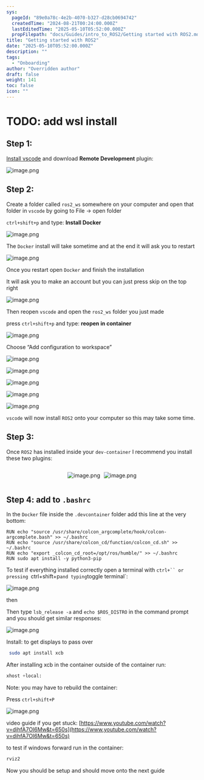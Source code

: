 ```yaml
---
sys:
  pageId: "89e0a78c-4e2b-4070-b327-d28cb0694742"
  createdTime: "2024-08-21T00:24:00.000Z"
  lastEditedTime: "2025-05-10T05:52:00.000Z"
  propFilepath: "docs/Guides/intro_to_ROS2/Getting started with ROS2.md"
title: "Getting started with ROS2"
date: "2025-05-10T05:52:00.000Z"
description: ""
tags:
  - "Onboarding"
author: "Overridden author"
draft: false
weight: 141
toc: false
icon: ""
---
```


# TODO: add wsl install

## Step 1:

[Install vscode](https://code.visualstudio.com/download) and download **Remote Development** plugin:

![image.png](https://prod-files-secure.s3.us-west-2.amazonaws.com/d518164a-d88e-44d1-a4ee-3adb3bd8bce0/efb52993-1881-4a40-b95e-6f020334f022/image.png?X-Amz-Algorithm=AWS4-HMAC-SHA256&X-Amz-Content-Sha256=UNSIGNED-PAYLOAD&X-Amz-Credential=ASIAZI2LB4663DWWO2AS%2F20250614%2Fus-west-2%2Fs3%2Faws4_request&X-Amz-Date=20250614T050858Z&X-Amz-Expires=3600&X-Amz-Security-Token=IQoJb3JpZ2luX2VjEDwaCXVzLXdlc3QtMiJHMEUCIQDbjYPdxBg%2Bb67MlFcis1JxC3ALuSZIWyHVAsv%2Fr%2FycuQIgc%2FgqBCkYIe4Y2uS1pcuBaniUIx6Lc6an2%2BZkIre1qscq%2FwMIJRAAGgw2Mzc0MjMxODM4MDUiDDaPATc8kQxvb%2FkEeircA6Uqo7hQPSnvrRNxrubv7Xhcr4ILqd7FiX9k9RUaP4S%2BzZLsWs%2FI%2BF3o8asXpeLfvY1jAcuwkX3GMM0RAjK2Wye5Jl5XuRgsQdhEVtNGiRilYHgCWLBk75PABYa9VvBBjXcwm7rly2KaaXzN7TGkS2nPZ5QWB3v8Go%2B9kFhNKbjWb0M4tNfgNMu5YzrEyHhshWljv3BaQuwRtnu7PV%2FY%2Fh0W21oQ6bJH0%2FtLgUvOCFIEpLsdd7QTq7FhK7lmXXv%2BgxE4cSm8y9JIdRVfauSkdrWloKsLOIN8D8Ce2J5VaVhPvHkW108nK6ST6AJYA9qjUjeW2fu5%2FF%2FmQagNC9xKjm%2FR8KsGvTagokpNU9hHDHz7oSpOJL7V31wjf8oqtwPk77oyq3BhMUH3y3OKgU8Vm8ofrYbKUiAduOHW7F0lgMrhoNx9PPwGw6oDCBVV27nGmmATrXFVdWUhecwhuRh3Em8PNYoHyLIEa3xB%2FvUiN5%2FbzcNKCBGoHwCFdLM43dJGaZpixF0Bt3bDI8MnuwsfR95OtGoHTW96NvC%2F1bKKg8ahOWBRIzxFXiwXlZhL%2FXWCbjBuiuGNOVU56MY%2FWGFnVNAtRjByNm3DfS8MWEu%2BKMzHdFkDpydtn1%2BXjIxpMKzss8IGOqUBeCwvKVfV1F%2Bs4AVNnn0MgcDC3slNfDCUO3UAKC%2BLdgjBHXZ%2FRK7G%2F4yJ4RLePA5pdiHhdD4Ijt4jkoONPQqrtbngqPbEk%2BNnUlmhnBND54Q36ws4URDSPe6%2BIFR8oBJtP0nS8drKjtXhNceeu6Ng6X6%2FMhXCGHZRLeC%2BfnXzdS0XEV%2BbIstdIYNE0qkmyjKd%2FQ3mgJRbsteOoT5bZPxzW8M0bK6l&X-Amz-Signature=5d200b670d4b7656e868fbeaa709afcc29d281ba601d9756201aa3ce3a2f3de8&X-Amz-SignedHeaders=host&x-amz-checksum-mode=ENABLED&x-id=GetObject)

## Step 2:

Create a folder called `ros2_ws` somewhere on your computer and open that folder in `vscode` by going to File → open folder 

`ctrl+shift+p` and type: **Install Docker**

![image.png](https://prod-files-secure.s3.us-west-2.amazonaws.com/d518164a-d88e-44d1-a4ee-3adb3bd8bce0/2269dc0e-1cd5-47ff-bceb-c04ad9b2eab0/image.png?X-Amz-Algorithm=AWS4-HMAC-SHA256&X-Amz-Content-Sha256=UNSIGNED-PAYLOAD&X-Amz-Credential=ASIAZI2LB4663DWWO2AS%2F20250614%2Fus-west-2%2Fs3%2Faws4_request&X-Amz-Date=20250614T050858Z&X-Amz-Expires=3600&X-Amz-Security-Token=IQoJb3JpZ2luX2VjEDwaCXVzLXdlc3QtMiJHMEUCIQDbjYPdxBg%2Bb67MlFcis1JxC3ALuSZIWyHVAsv%2Fr%2FycuQIgc%2FgqBCkYIe4Y2uS1pcuBaniUIx6Lc6an2%2BZkIre1qscq%2FwMIJRAAGgw2Mzc0MjMxODM4MDUiDDaPATc8kQxvb%2FkEeircA6Uqo7hQPSnvrRNxrubv7Xhcr4ILqd7FiX9k9RUaP4S%2BzZLsWs%2FI%2BF3o8asXpeLfvY1jAcuwkX3GMM0RAjK2Wye5Jl5XuRgsQdhEVtNGiRilYHgCWLBk75PABYa9VvBBjXcwm7rly2KaaXzN7TGkS2nPZ5QWB3v8Go%2B9kFhNKbjWb0M4tNfgNMu5YzrEyHhshWljv3BaQuwRtnu7PV%2FY%2Fh0W21oQ6bJH0%2FtLgUvOCFIEpLsdd7QTq7FhK7lmXXv%2BgxE4cSm8y9JIdRVfauSkdrWloKsLOIN8D8Ce2J5VaVhPvHkW108nK6ST6AJYA9qjUjeW2fu5%2FF%2FmQagNC9xKjm%2FR8KsGvTagokpNU9hHDHz7oSpOJL7V31wjf8oqtwPk77oyq3BhMUH3y3OKgU8Vm8ofrYbKUiAduOHW7F0lgMrhoNx9PPwGw6oDCBVV27nGmmATrXFVdWUhecwhuRh3Em8PNYoHyLIEa3xB%2FvUiN5%2FbzcNKCBGoHwCFdLM43dJGaZpixF0Bt3bDI8MnuwsfR95OtGoHTW96NvC%2F1bKKg8ahOWBRIzxFXiwXlZhL%2FXWCbjBuiuGNOVU56MY%2FWGFnVNAtRjByNm3DfS8MWEu%2BKMzHdFkDpydtn1%2BXjIxpMKzss8IGOqUBeCwvKVfV1F%2Bs4AVNnn0MgcDC3slNfDCUO3UAKC%2BLdgjBHXZ%2FRK7G%2F4yJ4RLePA5pdiHhdD4Ijt4jkoONPQqrtbngqPbEk%2BNnUlmhnBND54Q36ws4URDSPe6%2BIFR8oBJtP0nS8drKjtXhNceeu6Ng6X6%2FMhXCGHZRLeC%2BfnXzdS0XEV%2BbIstdIYNE0qkmyjKd%2FQ3mgJRbsteOoT5bZPxzW8M0bK6l&X-Amz-Signature=615ca8d6f1843a8910e3b75fe199c9a5a31c05478bf6f49ae369538d1042eb5f&X-Amz-SignedHeaders=host&x-amz-checksum-mode=ENABLED&x-id=GetObject)

The `Docker` install will take sometime and at the end it will ask you to restart

![image.png](https://prod-files-secure.s3.us-west-2.amazonaws.com/d518164a-d88e-44d1-a4ee-3adb3bd8bce0/ed233f78-be33-4b1f-b89c-9c346c0e961e/image.png?X-Amz-Algorithm=AWS4-HMAC-SHA256&X-Amz-Content-Sha256=UNSIGNED-PAYLOAD&X-Amz-Credential=ASIAZI2LB4663DWWO2AS%2F20250614%2Fus-west-2%2Fs3%2Faws4_request&X-Amz-Date=20250614T050858Z&X-Amz-Expires=3600&X-Amz-Security-Token=IQoJb3JpZ2luX2VjEDwaCXVzLXdlc3QtMiJHMEUCIQDbjYPdxBg%2Bb67MlFcis1JxC3ALuSZIWyHVAsv%2Fr%2FycuQIgc%2FgqBCkYIe4Y2uS1pcuBaniUIx6Lc6an2%2BZkIre1qscq%2FwMIJRAAGgw2Mzc0MjMxODM4MDUiDDaPATc8kQxvb%2FkEeircA6Uqo7hQPSnvrRNxrubv7Xhcr4ILqd7FiX9k9RUaP4S%2BzZLsWs%2FI%2BF3o8asXpeLfvY1jAcuwkX3GMM0RAjK2Wye5Jl5XuRgsQdhEVtNGiRilYHgCWLBk75PABYa9VvBBjXcwm7rly2KaaXzN7TGkS2nPZ5QWB3v8Go%2B9kFhNKbjWb0M4tNfgNMu5YzrEyHhshWljv3BaQuwRtnu7PV%2FY%2Fh0W21oQ6bJH0%2FtLgUvOCFIEpLsdd7QTq7FhK7lmXXv%2BgxE4cSm8y9JIdRVfauSkdrWloKsLOIN8D8Ce2J5VaVhPvHkW108nK6ST6AJYA9qjUjeW2fu5%2FF%2FmQagNC9xKjm%2FR8KsGvTagokpNU9hHDHz7oSpOJL7V31wjf8oqtwPk77oyq3BhMUH3y3OKgU8Vm8ofrYbKUiAduOHW7F0lgMrhoNx9PPwGw6oDCBVV27nGmmATrXFVdWUhecwhuRh3Em8PNYoHyLIEa3xB%2FvUiN5%2FbzcNKCBGoHwCFdLM43dJGaZpixF0Bt3bDI8MnuwsfR95OtGoHTW96NvC%2F1bKKg8ahOWBRIzxFXiwXlZhL%2FXWCbjBuiuGNOVU56MY%2FWGFnVNAtRjByNm3DfS8MWEu%2BKMzHdFkDpydtn1%2BXjIxpMKzss8IGOqUBeCwvKVfV1F%2Bs4AVNnn0MgcDC3slNfDCUO3UAKC%2BLdgjBHXZ%2FRK7G%2F4yJ4RLePA5pdiHhdD4Ijt4jkoONPQqrtbngqPbEk%2BNnUlmhnBND54Q36ws4URDSPe6%2BIFR8oBJtP0nS8drKjtXhNceeu6Ng6X6%2FMhXCGHZRLeC%2BfnXzdS0XEV%2BbIstdIYNE0qkmyjKd%2FQ3mgJRbsteOoT5bZPxzW8M0bK6l&X-Amz-Signature=0c227f21dfb6e9bd5d2ef524777a4d85c434a1ae6381b5ae5665e7bef4aed287&X-Amz-SignedHeaders=host&x-amz-checksum-mode=ENABLED&x-id=GetObject)

Once you restart open `Docker` and finish the installation

It will ask you to make an account but you can just press skip on the top right

![image.png](https://prod-files-secure.s3.us-west-2.amazonaws.com/d518164a-d88e-44d1-a4ee-3adb3bd8bce0/21010ad9-1659-4fd9-9f59-9932a09b2a3d/image.png?X-Amz-Algorithm=AWS4-HMAC-SHA256&X-Amz-Content-Sha256=UNSIGNED-PAYLOAD&X-Amz-Credential=ASIAZI2LB4663DWWO2AS%2F20250614%2Fus-west-2%2Fs3%2Faws4_request&X-Amz-Date=20250614T050858Z&X-Amz-Expires=3600&X-Amz-Security-Token=IQoJb3JpZ2luX2VjEDwaCXVzLXdlc3QtMiJHMEUCIQDbjYPdxBg%2Bb67MlFcis1JxC3ALuSZIWyHVAsv%2Fr%2FycuQIgc%2FgqBCkYIe4Y2uS1pcuBaniUIx6Lc6an2%2BZkIre1qscq%2FwMIJRAAGgw2Mzc0MjMxODM4MDUiDDaPATc8kQxvb%2FkEeircA6Uqo7hQPSnvrRNxrubv7Xhcr4ILqd7FiX9k9RUaP4S%2BzZLsWs%2FI%2BF3o8asXpeLfvY1jAcuwkX3GMM0RAjK2Wye5Jl5XuRgsQdhEVtNGiRilYHgCWLBk75PABYa9VvBBjXcwm7rly2KaaXzN7TGkS2nPZ5QWB3v8Go%2B9kFhNKbjWb0M4tNfgNMu5YzrEyHhshWljv3BaQuwRtnu7PV%2FY%2Fh0W21oQ6bJH0%2FtLgUvOCFIEpLsdd7QTq7FhK7lmXXv%2BgxE4cSm8y9JIdRVfauSkdrWloKsLOIN8D8Ce2J5VaVhPvHkW108nK6ST6AJYA9qjUjeW2fu5%2FF%2FmQagNC9xKjm%2FR8KsGvTagokpNU9hHDHz7oSpOJL7V31wjf8oqtwPk77oyq3BhMUH3y3OKgU8Vm8ofrYbKUiAduOHW7F0lgMrhoNx9PPwGw6oDCBVV27nGmmATrXFVdWUhecwhuRh3Em8PNYoHyLIEa3xB%2FvUiN5%2FbzcNKCBGoHwCFdLM43dJGaZpixF0Bt3bDI8MnuwsfR95OtGoHTW96NvC%2F1bKKg8ahOWBRIzxFXiwXlZhL%2FXWCbjBuiuGNOVU56MY%2FWGFnVNAtRjByNm3DfS8MWEu%2BKMzHdFkDpydtn1%2BXjIxpMKzss8IGOqUBeCwvKVfV1F%2Bs4AVNnn0MgcDC3slNfDCUO3UAKC%2BLdgjBHXZ%2FRK7G%2F4yJ4RLePA5pdiHhdD4Ijt4jkoONPQqrtbngqPbEk%2BNnUlmhnBND54Q36ws4URDSPe6%2BIFR8oBJtP0nS8drKjtXhNceeu6Ng6X6%2FMhXCGHZRLeC%2BfnXzdS0XEV%2BbIstdIYNE0qkmyjKd%2FQ3mgJRbsteOoT5bZPxzW8M0bK6l&X-Amz-Signature=bec022f494212d14ad66b0150b1ad2a95ec081cfb244fc32b5878c48c3690463&X-Amz-SignedHeaders=host&x-amz-checksum-mode=ENABLED&x-id=GetObject)

Then reopen `vscode` and open the `ros2_ws` folder you just made

press `ctrl+shift+p` and type: **reopen in container**

![image.png](https://prod-files-secure.s3.us-west-2.amazonaws.com/d518164a-d88e-44d1-a4ee-3adb3bd8bce0/4e93b8c2-41ad-488c-8095-c74205196118/image.png?X-Amz-Algorithm=AWS4-HMAC-SHA256&X-Amz-Content-Sha256=UNSIGNED-PAYLOAD&X-Amz-Credential=ASIAZI2LB4663DWWO2AS%2F20250614%2Fus-west-2%2Fs3%2Faws4_request&X-Amz-Date=20250614T050858Z&X-Amz-Expires=3600&X-Amz-Security-Token=IQoJb3JpZ2luX2VjEDwaCXVzLXdlc3QtMiJHMEUCIQDbjYPdxBg%2Bb67MlFcis1JxC3ALuSZIWyHVAsv%2Fr%2FycuQIgc%2FgqBCkYIe4Y2uS1pcuBaniUIx6Lc6an2%2BZkIre1qscq%2FwMIJRAAGgw2Mzc0MjMxODM4MDUiDDaPATc8kQxvb%2FkEeircA6Uqo7hQPSnvrRNxrubv7Xhcr4ILqd7FiX9k9RUaP4S%2BzZLsWs%2FI%2BF3o8asXpeLfvY1jAcuwkX3GMM0RAjK2Wye5Jl5XuRgsQdhEVtNGiRilYHgCWLBk75PABYa9VvBBjXcwm7rly2KaaXzN7TGkS2nPZ5QWB3v8Go%2B9kFhNKbjWb0M4tNfgNMu5YzrEyHhshWljv3BaQuwRtnu7PV%2FY%2Fh0W21oQ6bJH0%2FtLgUvOCFIEpLsdd7QTq7FhK7lmXXv%2BgxE4cSm8y9JIdRVfauSkdrWloKsLOIN8D8Ce2J5VaVhPvHkW108nK6ST6AJYA9qjUjeW2fu5%2FF%2FmQagNC9xKjm%2FR8KsGvTagokpNU9hHDHz7oSpOJL7V31wjf8oqtwPk77oyq3BhMUH3y3OKgU8Vm8ofrYbKUiAduOHW7F0lgMrhoNx9PPwGw6oDCBVV27nGmmATrXFVdWUhecwhuRh3Em8PNYoHyLIEa3xB%2FvUiN5%2FbzcNKCBGoHwCFdLM43dJGaZpixF0Bt3bDI8MnuwsfR95OtGoHTW96NvC%2F1bKKg8ahOWBRIzxFXiwXlZhL%2FXWCbjBuiuGNOVU56MY%2FWGFnVNAtRjByNm3DfS8MWEu%2BKMzHdFkDpydtn1%2BXjIxpMKzss8IGOqUBeCwvKVfV1F%2Bs4AVNnn0MgcDC3slNfDCUO3UAKC%2BLdgjBHXZ%2FRK7G%2F4yJ4RLePA5pdiHhdD4Ijt4jkoONPQqrtbngqPbEk%2BNnUlmhnBND54Q36ws4URDSPe6%2BIFR8oBJtP0nS8drKjtXhNceeu6Ng6X6%2FMhXCGHZRLeC%2BfnXzdS0XEV%2BbIstdIYNE0qkmyjKd%2FQ3mgJRbsteOoT5bZPxzW8M0bK6l&X-Amz-Signature=d9c44dbf9269ef4e4aa308cd51e6e2aa4f36c529c89db9089373895a2cfc0255&X-Amz-SignedHeaders=host&x-amz-checksum-mode=ENABLED&x-id=GetObject)

Choose “Add configuration to workspace”

![image.png](https://prod-files-secure.s3.us-west-2.amazonaws.com/d518164a-d88e-44d1-a4ee-3adb3bd8bce0/9560b282-5060-4989-ba37-97e7b2c22476/image.png?X-Amz-Algorithm=AWS4-HMAC-SHA256&X-Amz-Content-Sha256=UNSIGNED-PAYLOAD&X-Amz-Credential=ASIAZI2LB4663DWWO2AS%2F20250614%2Fus-west-2%2Fs3%2Faws4_request&X-Amz-Date=20250614T050858Z&X-Amz-Expires=3600&X-Amz-Security-Token=IQoJb3JpZ2luX2VjEDwaCXVzLXdlc3QtMiJHMEUCIQDbjYPdxBg%2Bb67MlFcis1JxC3ALuSZIWyHVAsv%2Fr%2FycuQIgc%2FgqBCkYIe4Y2uS1pcuBaniUIx6Lc6an2%2BZkIre1qscq%2FwMIJRAAGgw2Mzc0MjMxODM4MDUiDDaPATc8kQxvb%2FkEeircA6Uqo7hQPSnvrRNxrubv7Xhcr4ILqd7FiX9k9RUaP4S%2BzZLsWs%2FI%2BF3o8asXpeLfvY1jAcuwkX3GMM0RAjK2Wye5Jl5XuRgsQdhEVtNGiRilYHgCWLBk75PABYa9VvBBjXcwm7rly2KaaXzN7TGkS2nPZ5QWB3v8Go%2B9kFhNKbjWb0M4tNfgNMu5YzrEyHhshWljv3BaQuwRtnu7PV%2FY%2Fh0W21oQ6bJH0%2FtLgUvOCFIEpLsdd7QTq7FhK7lmXXv%2BgxE4cSm8y9JIdRVfauSkdrWloKsLOIN8D8Ce2J5VaVhPvHkW108nK6ST6AJYA9qjUjeW2fu5%2FF%2FmQagNC9xKjm%2FR8KsGvTagokpNU9hHDHz7oSpOJL7V31wjf8oqtwPk77oyq3BhMUH3y3OKgU8Vm8ofrYbKUiAduOHW7F0lgMrhoNx9PPwGw6oDCBVV27nGmmATrXFVdWUhecwhuRh3Em8PNYoHyLIEa3xB%2FvUiN5%2FbzcNKCBGoHwCFdLM43dJGaZpixF0Bt3bDI8MnuwsfR95OtGoHTW96NvC%2F1bKKg8ahOWBRIzxFXiwXlZhL%2FXWCbjBuiuGNOVU56MY%2FWGFnVNAtRjByNm3DfS8MWEu%2BKMzHdFkDpydtn1%2BXjIxpMKzss8IGOqUBeCwvKVfV1F%2Bs4AVNnn0MgcDC3slNfDCUO3UAKC%2BLdgjBHXZ%2FRK7G%2F4yJ4RLePA5pdiHhdD4Ijt4jkoONPQqrtbngqPbEk%2BNnUlmhnBND54Q36ws4URDSPe6%2BIFR8oBJtP0nS8drKjtXhNceeu6Ng6X6%2FMhXCGHZRLeC%2BfnXzdS0XEV%2BbIstdIYNE0qkmyjKd%2FQ3mgJRbsteOoT5bZPxzW8M0bK6l&X-Amz-Signature=411cae53cab5c482b9daafa1405c25fefe86f805968e68a26a4689fa6f2dba8e&X-Amz-SignedHeaders=host&x-amz-checksum-mode=ENABLED&x-id=GetObject)

![image.png](https://prod-files-secure.s3.us-west-2.amazonaws.com/d518164a-d88e-44d1-a4ee-3adb3bd8bce0/2ee63f81-886b-48e8-a553-dc6e5eac99e4/image.png?X-Amz-Algorithm=AWS4-HMAC-SHA256&X-Amz-Content-Sha256=UNSIGNED-PAYLOAD&X-Amz-Credential=ASIAZI2LB4663DWWO2AS%2F20250614%2Fus-west-2%2Fs3%2Faws4_request&X-Amz-Date=20250614T050858Z&X-Amz-Expires=3600&X-Amz-Security-Token=IQoJb3JpZ2luX2VjEDwaCXVzLXdlc3QtMiJHMEUCIQDbjYPdxBg%2Bb67MlFcis1JxC3ALuSZIWyHVAsv%2Fr%2FycuQIgc%2FgqBCkYIe4Y2uS1pcuBaniUIx6Lc6an2%2BZkIre1qscq%2FwMIJRAAGgw2Mzc0MjMxODM4MDUiDDaPATc8kQxvb%2FkEeircA6Uqo7hQPSnvrRNxrubv7Xhcr4ILqd7FiX9k9RUaP4S%2BzZLsWs%2FI%2BF3o8asXpeLfvY1jAcuwkX3GMM0RAjK2Wye5Jl5XuRgsQdhEVtNGiRilYHgCWLBk75PABYa9VvBBjXcwm7rly2KaaXzN7TGkS2nPZ5QWB3v8Go%2B9kFhNKbjWb0M4tNfgNMu5YzrEyHhshWljv3BaQuwRtnu7PV%2FY%2Fh0W21oQ6bJH0%2FtLgUvOCFIEpLsdd7QTq7FhK7lmXXv%2BgxE4cSm8y9JIdRVfauSkdrWloKsLOIN8D8Ce2J5VaVhPvHkW108nK6ST6AJYA9qjUjeW2fu5%2FF%2FmQagNC9xKjm%2FR8KsGvTagokpNU9hHDHz7oSpOJL7V31wjf8oqtwPk77oyq3BhMUH3y3OKgU8Vm8ofrYbKUiAduOHW7F0lgMrhoNx9PPwGw6oDCBVV27nGmmATrXFVdWUhecwhuRh3Em8PNYoHyLIEa3xB%2FvUiN5%2FbzcNKCBGoHwCFdLM43dJGaZpixF0Bt3bDI8MnuwsfR95OtGoHTW96NvC%2F1bKKg8ahOWBRIzxFXiwXlZhL%2FXWCbjBuiuGNOVU56MY%2FWGFnVNAtRjByNm3DfS8MWEu%2BKMzHdFkDpydtn1%2BXjIxpMKzss8IGOqUBeCwvKVfV1F%2Bs4AVNnn0MgcDC3slNfDCUO3UAKC%2BLdgjBHXZ%2FRK7G%2F4yJ4RLePA5pdiHhdD4Ijt4jkoONPQqrtbngqPbEk%2BNnUlmhnBND54Q36ws4URDSPe6%2BIFR8oBJtP0nS8drKjtXhNceeu6Ng6X6%2FMhXCGHZRLeC%2BfnXzdS0XEV%2BbIstdIYNE0qkmyjKd%2FQ3mgJRbsteOoT5bZPxzW8M0bK6l&X-Amz-Signature=ff756f4b348f8628add0564d1dbc0f785b254f04d085759ddde8f0539eddf506&X-Amz-SignedHeaders=host&x-amz-checksum-mode=ENABLED&x-id=GetObject)

![image.png](https://prod-files-secure.s3.us-west-2.amazonaws.com/d518164a-d88e-44d1-a4ee-3adb3bd8bce0/ae1580b2-b048-407e-aed9-b584224a7a04/image.png?X-Amz-Algorithm=AWS4-HMAC-SHA256&X-Amz-Content-Sha256=UNSIGNED-PAYLOAD&X-Amz-Credential=ASIAZI2LB4663DWWO2AS%2F20250614%2Fus-west-2%2Fs3%2Faws4_request&X-Amz-Date=20250614T050858Z&X-Amz-Expires=3600&X-Amz-Security-Token=IQoJb3JpZ2luX2VjEDwaCXVzLXdlc3QtMiJHMEUCIQDbjYPdxBg%2Bb67MlFcis1JxC3ALuSZIWyHVAsv%2Fr%2FycuQIgc%2FgqBCkYIe4Y2uS1pcuBaniUIx6Lc6an2%2BZkIre1qscq%2FwMIJRAAGgw2Mzc0MjMxODM4MDUiDDaPATc8kQxvb%2FkEeircA6Uqo7hQPSnvrRNxrubv7Xhcr4ILqd7FiX9k9RUaP4S%2BzZLsWs%2FI%2BF3o8asXpeLfvY1jAcuwkX3GMM0RAjK2Wye5Jl5XuRgsQdhEVtNGiRilYHgCWLBk75PABYa9VvBBjXcwm7rly2KaaXzN7TGkS2nPZ5QWB3v8Go%2B9kFhNKbjWb0M4tNfgNMu5YzrEyHhshWljv3BaQuwRtnu7PV%2FY%2Fh0W21oQ6bJH0%2FtLgUvOCFIEpLsdd7QTq7FhK7lmXXv%2BgxE4cSm8y9JIdRVfauSkdrWloKsLOIN8D8Ce2J5VaVhPvHkW108nK6ST6AJYA9qjUjeW2fu5%2FF%2FmQagNC9xKjm%2FR8KsGvTagokpNU9hHDHz7oSpOJL7V31wjf8oqtwPk77oyq3BhMUH3y3OKgU8Vm8ofrYbKUiAduOHW7F0lgMrhoNx9PPwGw6oDCBVV27nGmmATrXFVdWUhecwhuRh3Em8PNYoHyLIEa3xB%2FvUiN5%2FbzcNKCBGoHwCFdLM43dJGaZpixF0Bt3bDI8MnuwsfR95OtGoHTW96NvC%2F1bKKg8ahOWBRIzxFXiwXlZhL%2FXWCbjBuiuGNOVU56MY%2FWGFnVNAtRjByNm3DfS8MWEu%2BKMzHdFkDpydtn1%2BXjIxpMKzss8IGOqUBeCwvKVfV1F%2Bs4AVNnn0MgcDC3slNfDCUO3UAKC%2BLdgjBHXZ%2FRK7G%2F4yJ4RLePA5pdiHhdD4Ijt4jkoONPQqrtbngqPbEk%2BNnUlmhnBND54Q36ws4URDSPe6%2BIFR8oBJtP0nS8drKjtXhNceeu6Ng6X6%2FMhXCGHZRLeC%2BfnXzdS0XEV%2BbIstdIYNE0qkmyjKd%2FQ3mgJRbsteOoT5bZPxzW8M0bK6l&X-Amz-Signature=216590b63cca76c9c8406764a8157e89e22729588d9705ffafc58dde6d12003c&X-Amz-SignedHeaders=host&x-amz-checksum-mode=ENABLED&x-id=GetObject)

![image.png](https://prod-files-secure.s3.us-west-2.amazonaws.com/d518164a-d88e-44d1-a4ee-3adb3bd8bce0/53255b28-f75e-430f-b9e3-c0ac8577e42b/image.png?X-Amz-Algorithm=AWS4-HMAC-SHA256&X-Amz-Content-Sha256=UNSIGNED-PAYLOAD&X-Amz-Credential=ASIAZI2LB4663DWWO2AS%2F20250614%2Fus-west-2%2Fs3%2Faws4_request&X-Amz-Date=20250614T050858Z&X-Amz-Expires=3600&X-Amz-Security-Token=IQoJb3JpZ2luX2VjEDwaCXVzLXdlc3QtMiJHMEUCIQDbjYPdxBg%2Bb67MlFcis1JxC3ALuSZIWyHVAsv%2Fr%2FycuQIgc%2FgqBCkYIe4Y2uS1pcuBaniUIx6Lc6an2%2BZkIre1qscq%2FwMIJRAAGgw2Mzc0MjMxODM4MDUiDDaPATc8kQxvb%2FkEeircA6Uqo7hQPSnvrRNxrubv7Xhcr4ILqd7FiX9k9RUaP4S%2BzZLsWs%2FI%2BF3o8asXpeLfvY1jAcuwkX3GMM0RAjK2Wye5Jl5XuRgsQdhEVtNGiRilYHgCWLBk75PABYa9VvBBjXcwm7rly2KaaXzN7TGkS2nPZ5QWB3v8Go%2B9kFhNKbjWb0M4tNfgNMu5YzrEyHhshWljv3BaQuwRtnu7PV%2FY%2Fh0W21oQ6bJH0%2FtLgUvOCFIEpLsdd7QTq7FhK7lmXXv%2BgxE4cSm8y9JIdRVfauSkdrWloKsLOIN8D8Ce2J5VaVhPvHkW108nK6ST6AJYA9qjUjeW2fu5%2FF%2FmQagNC9xKjm%2FR8KsGvTagokpNU9hHDHz7oSpOJL7V31wjf8oqtwPk77oyq3BhMUH3y3OKgU8Vm8ofrYbKUiAduOHW7F0lgMrhoNx9PPwGw6oDCBVV27nGmmATrXFVdWUhecwhuRh3Em8PNYoHyLIEa3xB%2FvUiN5%2FbzcNKCBGoHwCFdLM43dJGaZpixF0Bt3bDI8MnuwsfR95OtGoHTW96NvC%2F1bKKg8ahOWBRIzxFXiwXlZhL%2FXWCbjBuiuGNOVU56MY%2FWGFnVNAtRjByNm3DfS8MWEu%2BKMzHdFkDpydtn1%2BXjIxpMKzss8IGOqUBeCwvKVfV1F%2Bs4AVNnn0MgcDC3slNfDCUO3UAKC%2BLdgjBHXZ%2FRK7G%2F4yJ4RLePA5pdiHhdD4Ijt4jkoONPQqrtbngqPbEk%2BNnUlmhnBND54Q36ws4URDSPe6%2BIFR8oBJtP0nS8drKjtXhNceeu6Ng6X6%2FMhXCGHZRLeC%2BfnXzdS0XEV%2BbIstdIYNE0qkmyjKd%2FQ3mgJRbsteOoT5bZPxzW8M0bK6l&X-Amz-Signature=89929bcc960644f2a5e5134ffa2a0bec0f01409eaa6c27ccbd0ff81a5b000ff4&X-Amz-SignedHeaders=host&x-amz-checksum-mode=ENABLED&x-id=GetObject)

![image.png](https://prod-files-secure.s3.us-west-2.amazonaws.com/d518164a-d88e-44d1-a4ee-3adb3bd8bce0/7c562767-5af9-4ffb-97d1-327bcdf4ee00/image.png?X-Amz-Algorithm=AWS4-HMAC-SHA256&X-Amz-Content-Sha256=UNSIGNED-PAYLOAD&X-Amz-Credential=ASIAZI2LB4663DWWO2AS%2F20250614%2Fus-west-2%2Fs3%2Faws4_request&X-Amz-Date=20250614T050858Z&X-Amz-Expires=3600&X-Amz-Security-Token=IQoJb3JpZ2luX2VjEDwaCXVzLXdlc3QtMiJHMEUCIQDbjYPdxBg%2Bb67MlFcis1JxC3ALuSZIWyHVAsv%2Fr%2FycuQIgc%2FgqBCkYIe4Y2uS1pcuBaniUIx6Lc6an2%2BZkIre1qscq%2FwMIJRAAGgw2Mzc0MjMxODM4MDUiDDaPATc8kQxvb%2FkEeircA6Uqo7hQPSnvrRNxrubv7Xhcr4ILqd7FiX9k9RUaP4S%2BzZLsWs%2FI%2BF3o8asXpeLfvY1jAcuwkX3GMM0RAjK2Wye5Jl5XuRgsQdhEVtNGiRilYHgCWLBk75PABYa9VvBBjXcwm7rly2KaaXzN7TGkS2nPZ5QWB3v8Go%2B9kFhNKbjWb0M4tNfgNMu5YzrEyHhshWljv3BaQuwRtnu7PV%2FY%2Fh0W21oQ6bJH0%2FtLgUvOCFIEpLsdd7QTq7FhK7lmXXv%2BgxE4cSm8y9JIdRVfauSkdrWloKsLOIN8D8Ce2J5VaVhPvHkW108nK6ST6AJYA9qjUjeW2fu5%2FF%2FmQagNC9xKjm%2FR8KsGvTagokpNU9hHDHz7oSpOJL7V31wjf8oqtwPk77oyq3BhMUH3y3OKgU8Vm8ofrYbKUiAduOHW7F0lgMrhoNx9PPwGw6oDCBVV27nGmmATrXFVdWUhecwhuRh3Em8PNYoHyLIEa3xB%2FvUiN5%2FbzcNKCBGoHwCFdLM43dJGaZpixF0Bt3bDI8MnuwsfR95OtGoHTW96NvC%2F1bKKg8ahOWBRIzxFXiwXlZhL%2FXWCbjBuiuGNOVU56MY%2FWGFnVNAtRjByNm3DfS8MWEu%2BKMzHdFkDpydtn1%2BXjIxpMKzss8IGOqUBeCwvKVfV1F%2Bs4AVNnn0MgcDC3slNfDCUO3UAKC%2BLdgjBHXZ%2FRK7G%2F4yJ4RLePA5pdiHhdD4Ijt4jkoONPQqrtbngqPbEk%2BNnUlmhnBND54Q36ws4URDSPe6%2BIFR8oBJtP0nS8drKjtXhNceeu6Ng6X6%2FMhXCGHZRLeC%2BfnXzdS0XEV%2BbIstdIYNE0qkmyjKd%2FQ3mgJRbsteOoT5bZPxzW8M0bK6l&X-Amz-Signature=69668ceb2219017957c3d5a024621cddac6834ffe9db00b76e921f037c284c7d&X-Amz-SignedHeaders=host&x-amz-checksum-mode=ENABLED&x-id=GetObject)

`vscode` will now install `ROS2` onto your computer so this may take some time.

## Step 3:

Once `ROS2` has installed inside your `dev-container` I recommend you install these two plugins:

<div style="display: flex;flex-direction: row; column-gap:10px; max-width: 630px;justify-content: center;">
<div>

![image.png](https://prod-files-secure.s3.us-west-2.amazonaws.com/d518164a-d88e-44d1-a4ee-3adb3bd8bce0/3fc3d550-5a54-4ba1-ba6b-faa01cdb7369/image.png?X-Amz-Algorithm=AWS4-HMAC-SHA256&X-Amz-Content-Sha256=UNSIGNED-PAYLOAD&X-Amz-Credential=ASIAZI2LB46636K3JSQF%2F20250614%2Fus-west-2%2Fs3%2Faws4_request&X-Amz-Date=20250614T050904Z&X-Amz-Expires=3600&X-Amz-Security-Token=IQoJb3JpZ2luX2VjEDwaCXVzLXdlc3QtMiJIMEYCIQCx4MakE3ka8jHTJiUsbgBptfTjiaEbyo%2FqwIU0a40iywIhANlkqF3uXA7Ps3S0dp0fR0Z3eQsgGtdnI16N74ua3uoJKv8DCCUQABoMNjM3NDIzMTgzODA1IgwcMd3WMEDfDzTP2gkq3APjRuX0%2Fq9%2BlfI%2FfjJ6u7ajWg%2F0aNr0M7UwRHmvzk4YkmxAORbJhlQnokQZ3oiF4l6W0PteA9o7xZbZ5wt5oCCazNCyWHF2cmSHQRMA813g%2B4dvC3uPtLTswoPRoSyvextgUZQrnAT9qcGS2Na2mp80PJ4CIErI6vukaaIBSlkaG3PYmHIorynTKuSERkVjF7zCKRO91RPl03PkSUJtjhY3ImxN07nUL4piXUL1a4ea9ASD7DAg5BA51CPohud9xatQPZ4Ag3ESXEQaW7xpCA6DyOdaBDACsd4um5fA4TVQ9jsf4TnrOh137QqF2u7RbrVt7b8XUr30%2BGnwzDQGwFwl%2FiuVZOKoqwA4VjhrOC9UKy0BpZ0oxZNVAiQtFqMy9hep%2FA384A0IGauTeaDN5PZzO4FGCl6yJew%2B4nToTwnNZrAlCwRLX5TYRa7BHpb3GuU4I4hJR9Uju96fO7GJWrkSNm7XpXj8GJx8SFDQ3cwI%2FBjxPxKFWjmNIXNRDYlfmFazmR2d5wKpe290RAdPsXuizvpV%2F31nP6WQJ2OHoTTVPxbhDLQnVndNt0p176GazO1qHt1aajenYdzGw9lG712yGnJCbi4H7R1edFqSotFWW5g6zMbe0CyYAeFCzjC%2B7LPCBjqkAYiDgWPmNzFzleR6wyFggFqhhc4QucsTZ6tGhqI3xmFcvgamC70UhcAipTlNBbQGmD6sIJ5mYgnWhPQgdRCg0RN58UBc8zZb073v9PLTtLsVvvSS4rYXvdL1SIG0dqUj8jCvmpBYGxKYzX24QELLKkMgGFVquNxk8GW2gzMV%2FeZ3MMZUXhIHA2xMhN5iEYHa0vQ3Qfbd7lURVkoGlpXUjGCxMkG1&X-Amz-Signature=b3ed629b1507c923fa4e73a305546e9d9a420ea0b266d5efa076b6773c21d78f&X-Amz-SignedHeaders=host&x-amz-checksum-mode=ENABLED&x-id=GetObject)

</div>
<div>

![image.png](https://prod-files-secure.s3.us-west-2.amazonaws.com/d518164a-d88e-44d1-a4ee-3adb3bd8bce0/d994cc66-13c2-4093-a5a3-f84cf4601a82/image.png?X-Amz-Algorithm=AWS4-HMAC-SHA256&X-Amz-Content-Sha256=UNSIGNED-PAYLOAD&X-Amz-Credential=ASIAZI2LB4666QCQHSGU%2F20250614%2Fus-west-2%2Fs3%2Faws4_request&X-Amz-Date=20250614T050904Z&X-Amz-Expires=3600&X-Amz-Security-Token=IQoJb3JpZ2luX2VjEDwaCXVzLXdlc3QtMiJGMEQCIDE9a0sEN7ZCScshDBI7%2FJS1MisqJX1TMvuXIYSqvaRaAiAVF2mltCVJYrodJjQnx6gY8LTCj99Kxm1AU16t69CCTir%2FAwglEAAaDDYzNzQyMzE4MzgwNSIMqKIIyFEv3CTEy4BaKtwDP4f3MCSK7e2Ppb08Y1yKmN8Z9VKsLbKX9vZQZxlf%2FL5xR9u4brDW1rQgbEDDCLjE5kePC3BocbNchIvZ%2FOo0GtHjwQGC3J1yQmPeL32QEnBbzrouXAG0F59wO9hEVYqIdVF2Xd%2FBWGXtum7DSvpEqQrURQcozs%2F%2FvWurKw8cOyb%2B4Q99k6iyYjE3WY1aaXUEdp0A0fUahI4D08taZNwHexnXFrX0PkdhQf7xAVDtAk6SJSPWu7HspzBLppPJGAXshJGEnFa%2FKY8C0urUKbmvFAXR%2FkON83c3XzcR%2FizTTgmHKjaXbnWjTt%2FcnDQZH2hpvRrQDocD1ePuMJ4WM%2BDckA5Z0YcU%2FnyJUs59lA7YffkgLPe9N7Om7uQgXuG7ip02wSXJBV%2F6lgCPeUCSS62qxuPmD5zkF6%2BI%2FzDmbagAGnYzIlOXfoapu%2FCznjCMz7cn55vInHskqN103B4Nk9PFswiWv12W%2BHVn2%2FpuOtS%2BjAA%2BXRjCpjjuop17NxnSPHlbMazIOBnF1wAq0hlMm9jlZOu8CCLCOxZw082okM0XQRFmQrPHFbNrqzMyB%2F%2F5TsnMRdqbHHLoZUYEn50kuEfhm79l2aPnQf2VewXUozdGpixQerVpmouMh%2BX0XIAws%2ByzwgY6pgGbxZghbdtPEozbMspIU6gX7KXYqKW5MMoahcKh%2Fh4RJVY44OFpB%2FChMqiLJN0RmTyEd0cwkmYEeKw4nOOpN0VekPtp544UbfZNngIrTzeh0Eg8pRA44BL%2BZQp61VnD7lTEk%2BmhhXHLHepu13P24H8H7dhlVRu3nSlN58qzhIhR6YNNf2%2F4v%2BKg5nO%2Bw6S8HhFiWUSCCL4zD%2FrBxaTzIH%2FlqCbHyX9z&X-Amz-Signature=b9452298a4550744dea49e0f6c4ea7e737f6e2fca8dcc9f09931d1d32d8ac451&X-Amz-SignedHeaders=host&x-amz-checksum-mode=ENABLED&x-id=GetObject)

</div>
</div>

## Step 4: add to `.bashrc`

In the `Docker` file inside the `.devcontainer` folder add this line at the very bottom: 

```docker
RUN echo "source /usr/share/colcon_argcomplete/hook/colcon-argcomplete.bash" >> ~/.bashrc
RUN echo "source /usr/share/colcon_cd/function/colcon_cd.sh" >> ~/.bashrc
RUN echo "export _colcon_cd_root=/opt/ros/humble/" >> ~/.bashrc
RUN sudo apt install -y python3-pip 
```

To test if everything installed correctly open a terminal with `ctrl+`` or pressing `ctrl+shift+p` and typing `toggle terminal`:

![image.png](https://prod-files-secure.s3.us-west-2.amazonaws.com/d518164a-d88e-44d1-a4ee-3adb3bd8bce0/6a4943d8-b04e-4c02-9a58-775f3384d1a5/image.png?X-Amz-Algorithm=AWS4-HMAC-SHA256&X-Amz-Content-Sha256=UNSIGNED-PAYLOAD&X-Amz-Credential=ASIAZI2LB4663DWWO2AS%2F20250614%2Fus-west-2%2Fs3%2Faws4_request&X-Amz-Date=20250614T050858Z&X-Amz-Expires=3600&X-Amz-Security-Token=IQoJb3JpZ2luX2VjEDwaCXVzLXdlc3QtMiJHMEUCIQDbjYPdxBg%2Bb67MlFcis1JxC3ALuSZIWyHVAsv%2Fr%2FycuQIgc%2FgqBCkYIe4Y2uS1pcuBaniUIx6Lc6an2%2BZkIre1qscq%2FwMIJRAAGgw2Mzc0MjMxODM4MDUiDDaPATc8kQxvb%2FkEeircA6Uqo7hQPSnvrRNxrubv7Xhcr4ILqd7FiX9k9RUaP4S%2BzZLsWs%2FI%2BF3o8asXpeLfvY1jAcuwkX3GMM0RAjK2Wye5Jl5XuRgsQdhEVtNGiRilYHgCWLBk75PABYa9VvBBjXcwm7rly2KaaXzN7TGkS2nPZ5QWB3v8Go%2B9kFhNKbjWb0M4tNfgNMu5YzrEyHhshWljv3BaQuwRtnu7PV%2FY%2Fh0W21oQ6bJH0%2FtLgUvOCFIEpLsdd7QTq7FhK7lmXXv%2BgxE4cSm8y9JIdRVfauSkdrWloKsLOIN8D8Ce2J5VaVhPvHkW108nK6ST6AJYA9qjUjeW2fu5%2FF%2FmQagNC9xKjm%2FR8KsGvTagokpNU9hHDHz7oSpOJL7V31wjf8oqtwPk77oyq3BhMUH3y3OKgU8Vm8ofrYbKUiAduOHW7F0lgMrhoNx9PPwGw6oDCBVV27nGmmATrXFVdWUhecwhuRh3Em8PNYoHyLIEa3xB%2FvUiN5%2FbzcNKCBGoHwCFdLM43dJGaZpixF0Bt3bDI8MnuwsfR95OtGoHTW96NvC%2F1bKKg8ahOWBRIzxFXiwXlZhL%2FXWCbjBuiuGNOVU56MY%2FWGFnVNAtRjByNm3DfS8MWEu%2BKMzHdFkDpydtn1%2BXjIxpMKzss8IGOqUBeCwvKVfV1F%2Bs4AVNnn0MgcDC3slNfDCUO3UAKC%2BLdgjBHXZ%2FRK7G%2F4yJ4RLePA5pdiHhdD4Ijt4jkoONPQqrtbngqPbEk%2BNnUlmhnBND54Q36ws4URDSPe6%2BIFR8oBJtP0nS8drKjtXhNceeu6Ng6X6%2FMhXCGHZRLeC%2BfnXzdS0XEV%2BbIstdIYNE0qkmyjKd%2FQ3mgJRbsteOoT5bZPxzW8M0bK6l&X-Amz-Signature=5f707e39be439f45c39217508cc65ba59fa07c291b6f245c3fed2f740925c265&X-Amz-SignedHeaders=host&x-amz-checksum-mode=ENABLED&x-id=GetObject)

then 

Then type `lsb_release -a` and `echo $ROS_DISTRO` in the command prompt and you should get similar responses:

![image.png](https://prod-files-secure.s3.us-west-2.amazonaws.com/d518164a-d88e-44d1-a4ee-3adb3bd8bce0/3e635dec-a805-4e85-8b9e-d000e5b71a4e/image.png?X-Amz-Algorithm=AWS4-HMAC-SHA256&X-Amz-Content-Sha256=UNSIGNED-PAYLOAD&X-Amz-Credential=ASIAZI2LB4663DWWO2AS%2F20250614%2Fus-west-2%2Fs3%2Faws4_request&X-Amz-Date=20250614T050858Z&X-Amz-Expires=3600&X-Amz-Security-Token=IQoJb3JpZ2luX2VjEDwaCXVzLXdlc3QtMiJHMEUCIQDbjYPdxBg%2Bb67MlFcis1JxC3ALuSZIWyHVAsv%2Fr%2FycuQIgc%2FgqBCkYIe4Y2uS1pcuBaniUIx6Lc6an2%2BZkIre1qscq%2FwMIJRAAGgw2Mzc0MjMxODM4MDUiDDaPATc8kQxvb%2FkEeircA6Uqo7hQPSnvrRNxrubv7Xhcr4ILqd7FiX9k9RUaP4S%2BzZLsWs%2FI%2BF3o8asXpeLfvY1jAcuwkX3GMM0RAjK2Wye5Jl5XuRgsQdhEVtNGiRilYHgCWLBk75PABYa9VvBBjXcwm7rly2KaaXzN7TGkS2nPZ5QWB3v8Go%2B9kFhNKbjWb0M4tNfgNMu5YzrEyHhshWljv3BaQuwRtnu7PV%2FY%2Fh0W21oQ6bJH0%2FtLgUvOCFIEpLsdd7QTq7FhK7lmXXv%2BgxE4cSm8y9JIdRVfauSkdrWloKsLOIN8D8Ce2J5VaVhPvHkW108nK6ST6AJYA9qjUjeW2fu5%2FF%2FmQagNC9xKjm%2FR8KsGvTagokpNU9hHDHz7oSpOJL7V31wjf8oqtwPk77oyq3BhMUH3y3OKgU8Vm8ofrYbKUiAduOHW7F0lgMrhoNx9PPwGw6oDCBVV27nGmmATrXFVdWUhecwhuRh3Em8PNYoHyLIEa3xB%2FvUiN5%2FbzcNKCBGoHwCFdLM43dJGaZpixF0Bt3bDI8MnuwsfR95OtGoHTW96NvC%2F1bKKg8ahOWBRIzxFXiwXlZhL%2FXWCbjBuiuGNOVU56MY%2FWGFnVNAtRjByNm3DfS8MWEu%2BKMzHdFkDpydtn1%2BXjIxpMKzss8IGOqUBeCwvKVfV1F%2Bs4AVNnn0MgcDC3slNfDCUO3UAKC%2BLdgjBHXZ%2FRK7G%2F4yJ4RLePA5pdiHhdD4Ijt4jkoONPQqrtbngqPbEk%2BNnUlmhnBND54Q36ws4URDSPe6%2BIFR8oBJtP0nS8drKjtXhNceeu6Ng6X6%2FMhXCGHZRLeC%2BfnXzdS0XEV%2BbIstdIYNE0qkmyjKd%2FQ3mgJRbsteOoT5bZPxzW8M0bK6l&X-Amz-Signature=f9709175b8437a4b74dec23d660ef619b1bf393dfd5000f2dc4114ae9b2c8321&X-Amz-SignedHeaders=host&x-amz-checksum-mode=ENABLED&x-id=GetObject)

Install:  to get displays to pass over

```bash
 sudo apt install xcb
```

After installing xcb in the container outside of the container run:

```python
xhost +local:
```

Note: you may have to rebuild the container:

Press `ctrl+shift+P`

![image.png](https://prod-files-secure.s3.us-west-2.amazonaws.com/d518164a-d88e-44d1-a4ee-3adb3bd8bce0/6c2be660-2618-4c38-9c26-53554f7a0b7b/image.png?X-Amz-Algorithm=AWS4-HMAC-SHA256&X-Amz-Content-Sha256=UNSIGNED-PAYLOAD&X-Amz-Credential=ASIAZI2LB4663DWWO2AS%2F20250614%2Fus-west-2%2Fs3%2Faws4_request&X-Amz-Date=20250614T050858Z&X-Amz-Expires=3600&X-Amz-Security-Token=IQoJb3JpZ2luX2VjEDwaCXVzLXdlc3QtMiJHMEUCIQDbjYPdxBg%2Bb67MlFcis1JxC3ALuSZIWyHVAsv%2Fr%2FycuQIgc%2FgqBCkYIe4Y2uS1pcuBaniUIx6Lc6an2%2BZkIre1qscq%2FwMIJRAAGgw2Mzc0MjMxODM4MDUiDDaPATc8kQxvb%2FkEeircA6Uqo7hQPSnvrRNxrubv7Xhcr4ILqd7FiX9k9RUaP4S%2BzZLsWs%2FI%2BF3o8asXpeLfvY1jAcuwkX3GMM0RAjK2Wye5Jl5XuRgsQdhEVtNGiRilYHgCWLBk75PABYa9VvBBjXcwm7rly2KaaXzN7TGkS2nPZ5QWB3v8Go%2B9kFhNKbjWb0M4tNfgNMu5YzrEyHhshWljv3BaQuwRtnu7PV%2FY%2Fh0W21oQ6bJH0%2FtLgUvOCFIEpLsdd7QTq7FhK7lmXXv%2BgxE4cSm8y9JIdRVfauSkdrWloKsLOIN8D8Ce2J5VaVhPvHkW108nK6ST6AJYA9qjUjeW2fu5%2FF%2FmQagNC9xKjm%2FR8KsGvTagokpNU9hHDHz7oSpOJL7V31wjf8oqtwPk77oyq3BhMUH3y3OKgU8Vm8ofrYbKUiAduOHW7F0lgMrhoNx9PPwGw6oDCBVV27nGmmATrXFVdWUhecwhuRh3Em8PNYoHyLIEa3xB%2FvUiN5%2FbzcNKCBGoHwCFdLM43dJGaZpixF0Bt3bDI8MnuwsfR95OtGoHTW96NvC%2F1bKKg8ahOWBRIzxFXiwXlZhL%2FXWCbjBuiuGNOVU56MY%2FWGFnVNAtRjByNm3DfS8MWEu%2BKMzHdFkDpydtn1%2BXjIxpMKzss8IGOqUBeCwvKVfV1F%2Bs4AVNnn0MgcDC3slNfDCUO3UAKC%2BLdgjBHXZ%2FRK7G%2F4yJ4RLePA5pdiHhdD4Ijt4jkoONPQqrtbngqPbEk%2BNnUlmhnBND54Q36ws4URDSPe6%2BIFR8oBJtP0nS8drKjtXhNceeu6Ng6X6%2FMhXCGHZRLeC%2BfnXzdS0XEV%2BbIstdIYNE0qkmyjKd%2FQ3mgJRbsteOoT5bZPxzW8M0bK6l&X-Amz-Signature=34e24a012bf7c7694e64bc083943ebc457f7f41719e0cbea9b8fcf8b88fd18af&X-Amz-SignedHeaders=host&x-amz-checksum-mode=ENABLED&x-id=GetObject)

video guide if you get stuck: [https://www.youtube.com/watch?v=dihfA7Ol6Mw&t=650s](https://www.youtube.com/watch?v=dihfA7Ol6Mw&t=650s)

to test if windows forward run in the container:

```bash
rviz2
```

Now you should be setup and should move onto the next guide 
